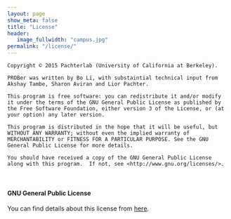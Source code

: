 ```yaml
---
layout: page
show_meta: false
title: "License"
header:
   image_fullwidth: "campus.jpg"
permalink: "/license/"
---
```


~~~
Copyright © 2015 Pachterlab (University of California at Berkeley).

PROBer was written by Bo Li, with substaintial technical input from
Akshay Tambe, Sharon Aviran and Lior Pachter.

This program is free software: you can redistribute it and/or modify
it under the terms of the GNU General Public License as published by
the Free Software Foundation, either version 3 of the License, or (at
your option) any later version.

This program is distributed in the hope that it will be useful, but
WITHOUT ANY WARRANTY; without even the implied warranty of
MERCHANTABILITY or FITNESS FOR A PARTICULAR PURPOSE. See the GNU
General Public License for more details.

You should have received a copy of the GNU General Public License
along with this program.  If not, see <http://www.gnu.org/licenses/>.
~~~

<br />
  

#### GNU General Public License

You can find details about this license from [here](http://www.gnu.org/licenses/gpl-3.0.en.html).


